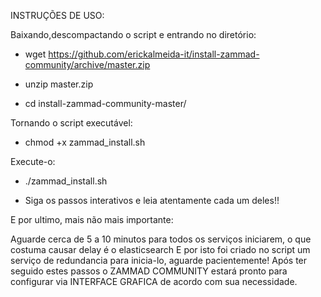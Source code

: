 

INSTRUÇÕES DE USO:

Baixando,descompactando o script e entrando no diretório:

* wget https://github.com/erickalmeida-it/install-zammad-community/archive/master.zip

* unzip master.zip

* cd install-zammad-community-master/

Tornando o script executável:

* chmod +x zammad_install.sh

Execute-o:

* ./zammad_install.sh

* Siga os passos interativos e leia atentamente cada um deles!!

E por ultimo, mais não mais importante:

Aguarde cerca de 5 a 10 minutos para todos os serviços iniciarem, o que costuma causar delay é o elasticsearch
E por isto foi criado no script um serviço de redundancia para inicia-lo, aguarde pacientemente! 
Após ter seguido estes passos o ZAMMAD COMMUNITY estará pronto para configurar via INTERFACE GRAFICA de acordo com sua necessidade.
